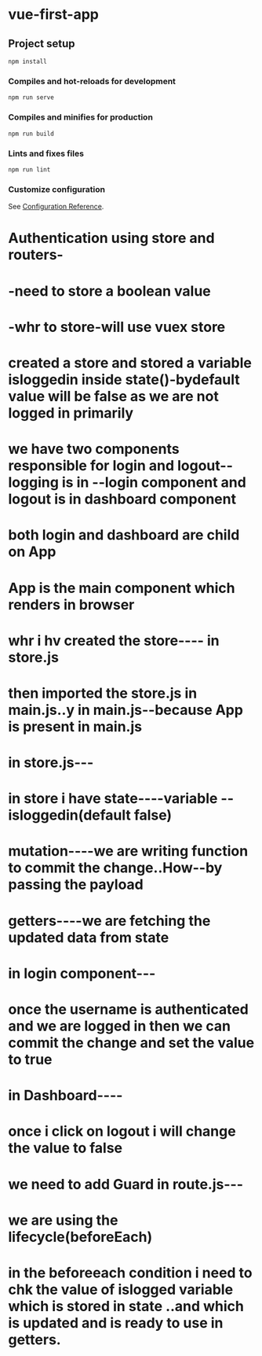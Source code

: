 # vue-first-app

## Project setup
```
npm install
```

### Compiles and hot-reloads for development
```
npm run serve
```

### Compiles and minifies for production
```
npm run build
```

### Lints and fixes files
```
npm run lint
```

### Customize configuration
See [Configuration Reference](https://cli.vuejs.org/config/).



# Authentication using store and routers-

# -need to store a boolean value
# -whr to store-will use vuex store

# created a store and stored a variable isloggedin inside state()-bydefault value will be false as we are not logged in primarily
# we have two components responsible for login and logout--logging is in --login component and logout is in dashboard component
# both login and dashboard are child on App
# App is the main component which renders in browser

# whr i hv created the store---- in store.js
# then imported the store.js in main.js..y in main.js--because App is present in main.js

# in store.js---
# in store i have state----variable --isloggedin(default false)
# mutation----we are writing function to commit the change..How--by passing the payload
# getters----we are fetching the updated data from state

# in login component---
# once the username is authenticated and we are logged in then we can commit the change and set the value to true

# in Dashboard----
# once i click on logout i will change the value to false

# we need to add Guard in route.js---
# we are using the lifecycle(beforeEach)
# in the beforeeach condition i need to chk the value of islogged variable which is stored in state ..and which is updated and is ready to use in getters.